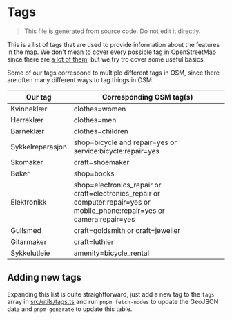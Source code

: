 # Tags

> This file is generated from source code. Do not edit it directly.

This is a list of tags that are used to provide information about the features in the map.
We don't mean to cover every possible tag in OpenStreetMap since there are [a lot of them](https://wiki.openstreetmap.org/wiki/Tags), but we try tro cover some useful basics.

Some of our tags correspond to multiple different tags in OSM,
since there are often many different ways to tag things in OSM.

| Our tag          | Corresponding OSM tag(s)                                                                                                   |
| ---------------- | -------------------------------------------------------------------------------------------------------------------------- |
| Kvinneklær       | clothes=women                                                                                                              |
| Herreklær        | clothes=men                                                                                                                |
| Barneklær        | clothes=children                                                                                                           |
| Sykkelreparasjon | shop=bicycle and repair=yes or service:bicycle:repair=yes                                                                  |
| Skomaker         | craft=shoemaker                                                                                                            |
| Bøker            | shop=books                                                                                                                 |
| Elektronikk      | shop=electronics_repair or craft=electronics_repair or computer:repair=yes or mobile_phone:repair=yes or camera:repair=yes |
| Gullsmed         | craft=goldsmith or craft=jeweller                                                                                          |
| Gitarmaker       | craft=luthier                                                                                                              |
| Sykkelutleie     | amenity=bicycle_rental                                                                                                     |

## Adding new tags

Expanding this list is quite straightforward,
just add a new tag to the `tags` array in [src/utils/tags.ts](../tags.ts) and run `pnpm fetch-nodes` to update the GeoJSON data and `pnpm generate` to update this table.
